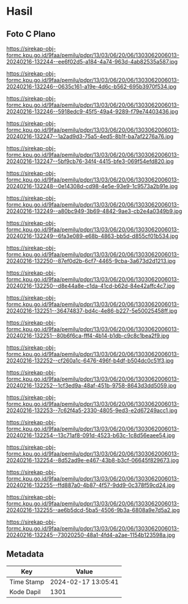 # Hasil

## Foto C Plano

https://sirekap-obj-formc.kpu.go.id/9faa/pemilu/pdpr/13/03/06/20/06/1303062006013-20240216-132244--ee6f02d5-a184-4a74-963d-4ab82535a587.jpg

https://sirekap-obj-formc.kpu.go.id/9faa/pemilu/pdpr/13/03/06/20/06/1303062006013-20240216-132246--0635c161-a19e-4d6c-b562-695b3970f534.jpg

https://sirekap-obj-formc.kpu.go.id/9faa/pemilu/pdpr/13/03/06/20/06/1303062006013-20240216-132246--5918edc9-45f5-49a4-9289-f79e74403436.jpg

https://sirekap-obj-formc.kpu.go.id/9faa/pemilu/pdpr/13/03/06/20/06/1303062006013-20240216-132247--1a2ad9d3-75a5-4ed5-8b1f-ba7af2276a76.jpg

https://sirekap-obj-formc.kpu.go.id/9faa/pemilu/pdpr/13/03/06/20/06/1303062006013-20240216-132247--5bf9cb76-34f4-4415-bfe3-069f54efd820.jpg

https://sirekap-obj-formc.kpu.go.id/9faa/pemilu/pdpr/13/03/06/20/06/1303062006013-20240216-132248--0e14308d-cd98-4e5e-93e9-1c9573a2b91e.jpg

https://sirekap-obj-formc.kpu.go.id/9faa/pemilu/pdpr/13/03/06/20/06/1303062006013-20240216-132249--a80bc949-3b69-4842-9ae3-cb2e4a0349b9.jpg

https://sirekap-obj-formc.kpu.go.id/9faa/pemilu/pdpr/13/03/06/20/06/1303062006013-20240216-132249--6fa3e089-e68b-4863-bb5d-d855cf01b534.jpg

https://sirekap-obj-formc.kpu.go.id/9faa/pemilu/pdpr/13/03/06/20/06/1303062006013-20240216-132250--87ef0d2b-6cf7-4465-9cba-3a673d2d1213.jpg

https://sirekap-obj-formc.kpu.go.id/9faa/pemilu/pdpr/13/03/06/20/06/1303062006013-20240216-132250--d8e44a8e-c1da-41cd-b62d-84e42affc4c7.jpg

https://sirekap-obj-formc.kpu.go.id/9faa/pemilu/pdpr/13/03/06/20/06/1303062006013-20240216-132251--36474837-bd4c-4e86-b227-5e50025458ff.jpg

https://sirekap-obj-formc.kpu.go.id/9faa/pemilu/pdpr/13/03/06/20/06/1303062006013-20240216-132251--80b6f6ca-fff4-4b14-b1db-c9c8c1bea2f9.jpg

https://sirekap-obj-formc.kpu.go.id/9faa/pemilu/pdpr/13/03/06/20/06/1303062006013-20240216-132252--cf260a1c-6476-496f-b4df-b504dc0c51f3.jpg

https://sirekap-obj-formc.kpu.go.id/9faa/pemilu/pdpr/13/03/06/20/06/1303062006013-20240216-132252--1cf3ed9a-48af-451b-9758-8643d3dd5059.jpg

https://sirekap-obj-formc.kpu.go.id/9faa/pemilu/pdpr/13/03/06/20/06/1303062006013-20240216-132253--7c62f4a5-2330-4805-9ed3-e2d67249acc1.jpg

https://sirekap-obj-formc.kpu.go.id/9faa/pemilu/pdpr/13/03/06/20/06/1303062006013-20240216-132254--13c71af8-091d-4523-b63c-1c8d56eaee54.jpg

https://sirekap-obj-formc.kpu.go.id/9faa/pemilu/pdpr/13/03/06/20/06/1303062006013-20240216-132254--8d52ad9e-e467-43b8-b3cf-06645f829673.jpg

https://sirekap-obj-formc.kpu.go.id/9faa/pemilu/pdpr/13/03/06/20/06/1303062006013-20240216-132255--ffd887a0-4b87-4f57-9dd9-0c378f59cd24.jpg

https://sirekap-obj-formc.kpu.go.id/9faa/pemilu/pdpr/13/03/06/20/06/1303062006013-20240216-132255--ae6b5dcd-5ba5-4506-9b3a-6808a9e7d5a2.jpg

https://sirekap-obj-formc.kpu.go.id/9faa/pemilu/pdpr/13/03/06/20/06/1303062006013-20240216-132245--73020250-48a1-4fd4-a2ae-1154b123598a.jpg


## Metadata

| Key        | Value               |
| ---------- | ------------------- |
| Time Stamp | 2024-02-17 13:05:41 |
| Kode Dapil | 1301                |




